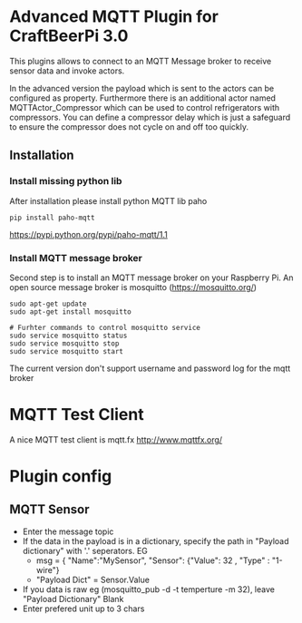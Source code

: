 # Advanced MQTT Plugin for CraftBeerPi 3.0

This plugins allows to connect to an MQTT Message broker to receive sensor data and invoke actors.

In the advanced version the payload which is sent to the actors can be configured as property. 
Furthermore there is an additional actor named MQTTActor_Compressor which can be used to control refrigerators with compressors. You can define a compressor delay which is just a safeguard to ensure the compressor does not cycle on and off too quickly.


## Installation


### Install missing python lib
After installation please install python MQTT lib paho

```pip install paho-mqtt```

https://pypi.python.org/pypi/paho-mqtt/1.1

### Install MQTT message broker

Second step is to install an MQTT message broker on your Raspberry Pi.
An open source message broker is mosquitto (https://mosquitto.org/)

```
sudo apt-get update
sudo apt-get install mosquitto

# Furhter commands to control mosquitto service
sudo service mosquitto status
sudo service mosquitto stop
sudo service mosquitto start
```

The current version don't support username and password log for the mqtt broker

# MQTT Test Client 
A nice MQTT test client is mqtt.fx http://www.mqttfx.org/


# Plugin config

## MQTT Sensor

- Enter the message topic
- If the data in the payload is in a dictionary, specify the path in "Payload dictionary" with '.' seperators. EG
  - msg = { "Name":"MySensor", "Sensor": {"Value": 32 , "Type" : "1-wire"}
  - "Payload Dict" = Sensor.Value
- If you data is raw eg (mosquitto_pub -d -t temperture -m 32), leave "Payload Dictionary" Blank
- Enter prefered unit up to 3 chars
